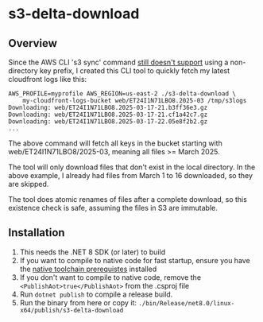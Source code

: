 # s3-delta-download

## Overview

Since the AWS CLI 's3 sync' command
[still doesn't support](https://github.com/aws/aws-cli/issues/4240) using a non-directory
key prefix, I created this CLI tool to quickly fetch my latest cloudfront logs like this:


    AWS_PROFILE=myprofile AWS_REGION=us-east-2 ./s3-delta-download \
        my-cloudfront-logs-bucket web/ET24I1N71LBO8.2025-03 /tmp/s3logs
    Downloading: web/ET24I1N71LBO8.2025-03-17-21.b3ff36e3.gz
    Downloading: web/ET24I1N71LBO8.2025-03-17-21.cf1a42c7.gz
    Downloading: web/ET24I1N71LBO8.2025-03-17-22.05e8f2b2.gz
    ...

The above command will fetch all keys in the bucket starting with
web/ET24I1N71LBO8/2025-03, meaning all files >= March 2025.

The tool will only download files that don't exist in the local directory. In
the above example, I already had files from March 1 to 16 downloaded, so they
are skipped.

The tool does atomic renames of files after a complete download, so this
existence check is safe, assuming the files in S3 are immutable.

## Installation

1) This needs the .NET 8 SDK (or later) to build
2) If you want to compile to native code for fast startup, ensure you have the [native toolchain prerequistes](https://learn.microsoft.com/en-us/dotnet/core/deploying/native-aot/?tabs=windows%2Cnet8#prerequisites) installed
3) If you don't want to compile to native code, remove the `<PublishAot>true</PublishAot>` from the .csproj file
4) Run `dotnet publish` to compile a release build.
5) Run the binary from here or copy it: `./bin/Release/net8.0/linux-x64/publish/s3-delta-download`
